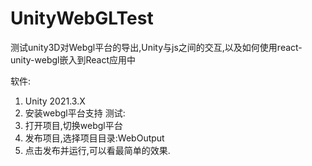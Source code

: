 # UnityWebGLTest
测试unity3D对Webgl平台的导出,Unity与js之间的交互,以及如何使用react-unity-webgl嵌入到React应用中


软件:
1. Unity 2021.3.X
2. 安装webgl平台支持
测试:
1. 打开项目,切换webgl平台
2. 发布项目,选择项目目录:WebOutput
3. 点击发布并运行,可以看最简单的效果.